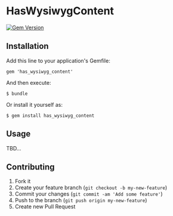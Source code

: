 # HasWysiwygContent

[![Gem Version](https://badge.fury.io/rb/has_wysiwyg_content.png)](http://badge.fury.io/rb/has_wysiwyg_content)

## Installation

Add this line to your application's Gemfile:

    gem 'has_wysiwyg_content'

And then execute:

    $ bundle

Or install it yourself as:

    $ gem install has_wysiwyg_content

## Usage

TBD...

## Contributing

1. Fork it
2. Create your feature branch (`git checkout -b my-new-feature`)
3. Commit your changes (`git commit -am 'Add some feature'`)
4. Push to the branch (`git push origin my-new-feature`)
5. Create new Pull Request
